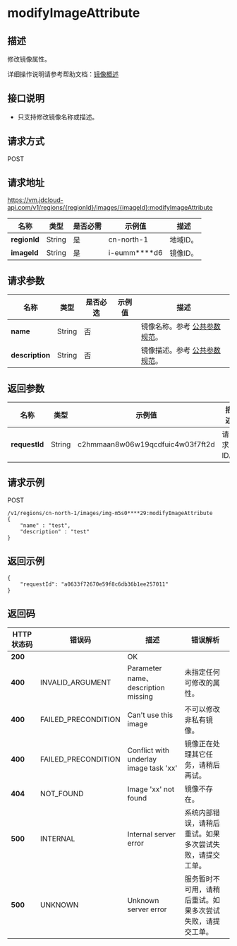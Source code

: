 # modifyImageAttribute


## 描述

修改镜像属性。

详细操作说明请参考帮助文档：[镜像概述](https://docs.jdcloud.com/cn/virtual-machines/image-overview)

## 接口说明
- 只支持修改镜像名称或描述。


## 请求方式
POST

## 请求地址
https://vm.jdcloud-api.com/v1/regions/{regionId}/images/{imageId}:modifyImageAttribute

|名称|类型|是否必需|示例值|描述|
|---|---|---|---|---|
|**regionId**|String|是|cn-north-1|地域ID。|
|**imageId**|String|是|i-eumm****d6|镜像ID。|

## 请求参数
|名称|类型|是否必选|示例值|描述|
|---|---|---|---|---|
|**name**|String|否| |镜像名称。参考 [公共参数规范](https://docs.jdcloud.com/virtual-machines/api/general_parameters)。|
|**description**|String|否| |镜像描述。参考 [公共参数规范](https://docs.jdcloud.com/virtual-machines/api/general_parameters)。|


## 返回参数
|名称|类型|示例值|描述|
|---|---|---|---|
|**requestId**|String|c2hmmaan8w06w19qcdfuic4w03f7ft2d|请求ID。|



## 请求示例
POST

```
/v1/regions/cn-north-1/images/img-m5s0****29:modifyImageAttribute
{
    "name" : "test",
    "description" : "test"
}
```



## 返回示例
```
{
    "requestId": "a0633f72670e59f8c6db36b1ee257011"
}
```

## 返回码
|HTTP状态码|错误码|描述|错误解析|
|---|---|---|---|
|**200**||OK||
|**400**|INVALID_ARGUMENT|Parameter name、description missing|未指定任何可修改的属性。|
|**400**|FAILED_PRECONDITION|Can't use this image|不可以修改非私有镜像。|
|**400**|FAILED_PRECONDITION|Conflict with underlay image task 'xx'|镜像正在处理其它任务，请稍后再试。|
|**404**|NOT_FOUND|Image 'xx' not found|镜像不存在。|
|**500**|INTERNAL|Internal server error|系统内部错误，请稍后重试。如果多次尝试失败，请提交工单。|
|**500**|UNKNOWN|Unknown server error|服务暂时不可用，请稍后重试。如果多次尝试失败，请提交工单。|
